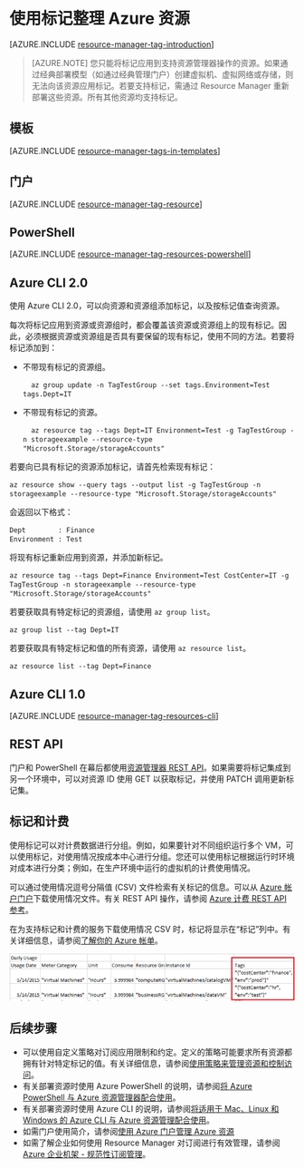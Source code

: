 <properties
    pageTitle="为逻辑组织标记 Azure 资源 | Azure"
    description="演示如何应用标记来组织 Azure 资源进行计费和管理。"
    services="azure-resource-manager"
    documentationcenter=""
    author="tfitzmac"
    manager="timlt"
    editor="tysonn" />
<tags
    ms.assetid="003a78e5-2ff8-4685-93b4-e94d6fb8ed5b"
    ms.service="azure-resource-manager"
    ms.workload="multiple"
    ms.tgt_pltfrm="AzurePortal"
    ms.devlang="na"
    ms.topic="article"
    ms.date="02/15/2017"
    wacn.date="06/05/2017"
    ms.author="tomfitz" />  


# 使用标记整理 Azure 资源
[AZURE.INCLUDE [resource-manager-tag-introduction](../../includes/resource-manager-tag-introduction.md)]

> [AZURE.NOTE]
> 您只能将标记应用到支持资源管理器操作的资源。如果通过经典部署模型（如通过经典管理门户）创建虚拟机、虚拟网络或存储，则无法向该资源应用标记。若要支持标记，需通过 Resource Manager 重新部署这些资源。所有其他资源均支持标记。
> 
> 

<!-- Policy Unable on the Azure.cn>
## 确保标记与策略一致

使用资源策略，可以为你的组织创建标准规则。可以创建策略，以确保使用适当的值标记资源。有关详细信息，请参阅[对标记应用资源策略](/documentation/articles/resource-manager-policy-tags/)。
-->
## 模板

[AZURE.INCLUDE [resource-manager-tags-in-templates](../../includes/resource-manager-tags-in-templates.md)]

## 门户

[AZURE.INCLUDE [resource-manager-tag-resource](../../includes/resource-manager-tag-resources.md)]

## PowerShell

[AZURE.INCLUDE [resource-manager-tag-resources-powershell](../../includes/resource-manager-tag-resources-powershell.md)]

## Azure CLI 2.0

使用 Azure CLI 2.0，可以向资源和资源组添加标记，以及按标记值查询资源。

每次将标记应用到资源或资源组时，都会覆盖该资源或资源组上的现有标记。因此，必须根据资源或资源组是否具有要保留的现有标记，使用不同的方法。若要将标记添加到：

* 不带现有标记的资源组。

        az group update -n TagTestGroup --set tags.Environment=Test tags.Dept=IT

* 不带现有标记的资源。

        az resource tag --tags Dept=IT Environment=Test -g TagTestGroup -n storageexample --resource-type "Microsoft.Storage/storageAccounts"

若要向已具有标记的资源添加标记，请首先检索现有标记：

    az resource show --query tags --output list -g TagTestGroup -n storageexample --resource-type "Microsoft.Storage/storageAccounts"

会返回以下格式：

    Dept        : Finance
    Environment : Test

将现有标记重新应用到资源，并添加新标记。

    az resource tag --tags Dept=Finance Environment=Test CostCenter=IT -g TagTestGroup -n storageexample --resource-type "Microsoft.Storage/storageAccounts"

若要获取具有特定标记的资源组，请使用 `az group list`。

    az group list --tag Dept=IT

若要获取具有特定标记和值的所有资源，请使用 `az resource list`。

    az resource list --tag Dept=Finance

## Azure CLI 1.0

[AZURE.INCLUDE [resource-manager-tag-resources-cli](../../includes/resource-manager-tag-resources-cli.md)]

## REST API

门户和 PowerShell 在幕后都使用[资源管理器 REST API](https://docs.microsoft.com/rest/api/resources/)。如果需要将标记集成到另一个环境中，可以对资源 ID 使用 GET 以获取标记，并使用 PATCH 调用更新标记集。

## 标记和计费

使用标记可以对计费数据进行分组。例如，如果要针对不同组织运行多个 VM，可以使用标记，对使用情况按成本中心进行分组。您还可以使用标记根据运行时环境对成本进行分类；例如，在生产环境中运行的虚拟机的计费使用情况。

<!-- Not supported billing-usage-rate-card-overview on Azure.cn -->
可以通过使用情况逗号分隔值 (CSV) 文件检索有关标记的信息。可以从 [Azure 帐户门户](https://account.windowsazure.cn/)下载使用情况文件。有关 REST API 操作，请参阅 [Azure 计费 REST API 参考](https://msdn.microsoft.com/zh-cn/library/azure/1ea5b323-54bb-423d-916f-190de96c6a3c)。

在为支持标记和计费的服务下载使用情况 CSV 时，标记将显示在“标记”列中。有关详细信息，请参阅[了解你的 Azure 帐单](/documentation/articles/billing-understand-your-bill/)。

![在计费中查看标记](./media/resource-group-using-tags/billing_csv.png)  

## 后续步骤
* 可以使用自定义策略对订阅应用限制和约定。定义的策略可能要求所有资源都拥有针对特定标记的值。有关详细信息，请参阅[使用策略来管理资源和控制访问](/documentation/articles/resource-manager-policy/)。
* 有关部署资源时使用 Azure PowerShell 的说明，请参阅[将 Azure PowerShell 与 Azure 资源管理器配合使用](/documentation/articles/powershell-azure-resource-manager/)。
* 有关部署资源时使用 Azure CLI 的说明，请参阅[将适用于 Mac、Linux 和 Windows 的 Azure CLI 与 Azure 资源管理配合使用](/documentation/articles/xplat-cli-azure-resource-manager/)。
* 如需门户使用简介，请参阅[使用 Azure 门户管理 Azure 资源](/documentation/articles/resource-group-portal/)
* 如需了解企业如何使用 Resource Manager 对订阅进行有效管理，请参阅 [Azure 企业机架 - 规范性订阅管理](/documentation/articles/resource-manager-subscription-governance/)。

<!---HONumber=Mooncake_0227_2017-->
<!-- Update_Description: update meta properties; wording update -->